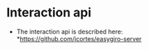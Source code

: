 # Interaction api

* The interaction api is described here:
*https://github.com/jcortes/easygiro-server



